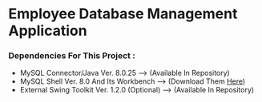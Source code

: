 # Employee Database Management Application

### Dependencies For This Project :
- MySQL Connector/Java Ver. 8.0.25                  --> (Available In Repository)
- MySQL Shell Ver. 8.0 And Its Workbench            --> (Download Them [Here](https://dev.mysql.com/downloads/installer/))
- External Swing Toolkit Ver. 1.2.0 (Optional)      --> (Available In Repository)
